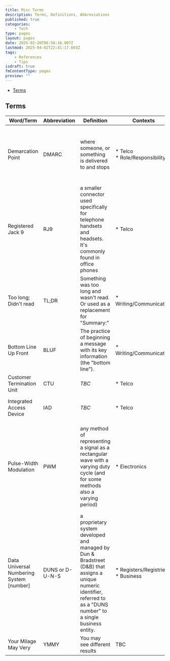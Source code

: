 ```yaml
---
title: Misc Terms
description: Terms, Definitions, Abbreviations
published: true
categories:
    - Tech
type: pages
layout: pages
date: 2025-02-20T06:58:16.807Z
lastmod: 2025-04-02T22:41:17.603Z
tags:
    - References
    - Tips
isdraft: true
fmContentType: pages
preview: ""
---
```


<!--- cSpell:disable --->
* [Terms](#terms)
<!--- cSpell:enable --->

## Terms

<!-- markdownlint-disable-file MD033 MD037 -->

| Word/Term | Abbreviation | Definition | Contexts | My Notes | Links |
| ------------- | ------------- | ------------- | ------------- | ------------- | ------------- |
| Demarcation Point| DMARC | where someone, or something is delivered to and stops | * Telco <br/> * Role/Responsibility | Often at the [MDF](https://en.wikipedia.org/wiki/Main_distribution_frame) at Australian Sites. <br /> Not to be confused with email DMARC | [Wikipedia](https://en.wikipedia.org/wiki/Demarcation_point) |
| Registered Jack 9 | RJ9 | a smaller connector used specifically for telephone handsets and headsets.<br/> It's commonly found in office phones | * Telco | Also known as RJ10 or RJ22. Office Phone Headsets | [Registered Jack (Wikipedia)](https://en.wikipedia.org/wiki/Registered_jack) <br /> [Modular Connector (Wikipedia)](https://en.wikipedia.org/wiki/Modular_connector#4P4C)|
| Too long; Didn't read | TL;DR | Something was too long and wasn't read. Or used as a replacement for "Summary:" | * Writing/Communication | | [Wikipedia](https://en.wikipedia.org/wiki/TL;DR) |
| Bottom Line Up Front | BLUF | The practice of beginning a message with its key information (the "bottom line"). | * Writing/Communication | | [Wikipedia](https://en.wikipedia.org/wiki/BLUF_(communication)) |
| Customer Termination Unit | CTU | *TBC* | * Telco | | |
| Integrated Access Device | IAD | *TBC* | * Telco | Mostly used for VoIP Devices | [Wikipedia](https://en.wikipedia.org/wiki/Integrated_access_device) |
| Pulse-Width Modulation | PWM | any method of representing a signal as a rectangular wave with a varying duty cycle (and for some methods also a varying period) | * Electronics | &quot;PWM is useful for controlling the average power or amplitude delivered by an electrical signal&quot;. Good for controller servos | [Wikipedia](https://en.wikipedia.org/wiki/Pulse-width_modulation) |
| Data Universal Numbering System \[number\] | DUNS or D-U-N-S | a proprietary system developed and managed by Dun & Bradstreet (D&B) that assigns a unique numeric identifier, referred to as a "DUNS number" to a single business entity.| * Registers/Registries  <br/> * Business | Used when applying for Apple Business Manager| <https://www.dnb.com/en-us/smb/duns.html> |
| Your Milage May Very | YMMY | You may see different results | TBC | TBC | TBC |
